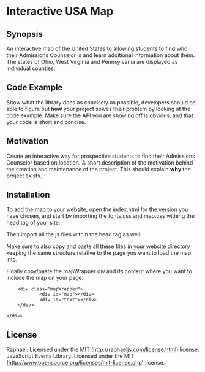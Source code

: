 # Interactive USA Map
## Synopsis

An interactive map of the United States to allowing students to find who their Admissions Counselor is and learn additional information about them. The states of Ohio, West Virginia and Pennsylvania are displayed as individual counties.

## Code Example

Show what the library does as concisely as possible, developers should be able to figure out **how** your project solves their problem by looking at the code example. Make sure the API you are showing off is obvious, and that your code is short and concise.

## Motivation

Create an interactive way for prospective students to find their Admissions Counselor based on location. A short description of the motivation behind the creation and maintenance of the project. This should explain **why** the project exists.

## Installation

To add the map to your website, open the index.html for the version you have chosen, and start by importing the fonts.css and map.css withing the head tag of your site:

<link href="/jscripts/counselorMap/css/style.css" rel="stylesheet" type="text/css" />
<link href="/jscripts/counselorMap/css/map.css" rel="stylesheet" type="text/css" />

Then import all the js files within the head tag as well:

<script src="/jscripts/counselorMap/js/jquery.js" type="text/javascript"></script>
<script src="/jscripts/counselorMap/js/raphael.js" type="text/javascript"></script>
<script src="/jscripts/counselorMap/js/scale.raphael.js" type="text/javascript"></script>
<script src="/jscripts/counselorMap/js/paths.js" type="text/javascript"></script>
<script src="/jscripts/counselorMap/js/init.js" type="text/javascript"></script>

Make sure to also copy and paste all these files in your website directory keeping the same structure relative to the page you want to load the map into.

Finally copy/paste the mapWrapper div and its content where you want to include the map on your page:

  <div id="container">
    
        <div class="mapWrapper">
                <div id="map"></div>
                <div id="text"></div>
        </div>
        
    </div>


## License

Raphael: Licensed under the MIT (http://raphaeljs.com/license.html) license.
JavaScript Events Library: Licensed under the MIT (http://www.opensource.org/licenses/mit-license.php) license.
